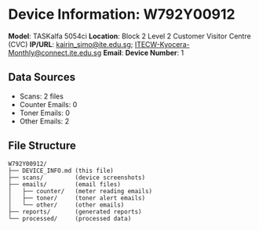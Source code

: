 # Device Information: W792Y00912

**Model**: TASKalfa 5054ci
**Location**: Block 2 Level 2 Customer Visitor Centre (CVC)
**IP/URL**: kairin_simo@ite.edu.sg; ITECW-Kyocera-Monthly@connect.ite.edu.sg
**Email**: 
**Device Number**: 1

## Data Sources
- Scans: 2 files
- Counter Emails: 0
- Toner Emails: 0
- Other Emails: 2

## File Structure
```
W792Y00912/
├── DEVICE_INFO.md (this file)
├── scans/         (device screenshots)
├── emails/        (email files)
│   ├── counter/   (meter reading emails)
│   ├── toner/     (toner alert emails)
│   └── other/     (other emails)
├── reports/       (generated reports)
└── processed/     (processed data)
```
